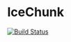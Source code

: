# IceChunk

[![Build Status](https://github.com/meggart/IceChunk.jl/actions/workflows/CI.yml/badge.svg?branch=main)](https://github.com/meggart/IceChunk.jl/actions/workflows/CI.yml?query=branch%3Amain)
